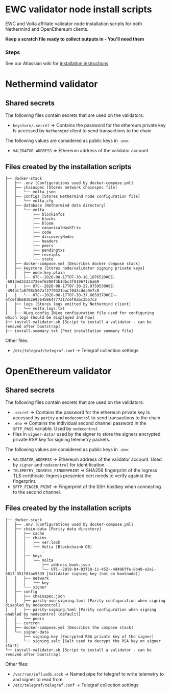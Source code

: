 # EWC validator node install scripts

EWC and Volta affiliate validator node installation scripts for both Nethermind and OpenEthereum clients.

**Keep a scratch file ready to collect outputs in - You'll need them**

### Steps 

See our Atlassian wiki for [installation instructions](https://energyweb.atlassian.net/wiki/spaces/EWF/pages/718536737/Setting+Up+a+New+Validator+Node)

# Nethermind validator

## Shared secrets

The following files contain secrets that are used on the validators:

-   `keystore/.secret` => Contains the password for the ethereum private key
    Is accessed by `Nethermind` client to send transactions to the chain

The following values are considered as public keys in `.env`:

-   `VALIDATOR_ADDRESS` => Ethereum address of the validator account.

## Files created by the installation scripts

```
├── docker-stack
│   ├── .env [Configurations used by docker-compose.yml]
│   ├── chainspec [Stores network chainspec file]
│   │   └── volta.json
│   ├── configs [Stores Nethermind node configuration file]
│   │   └── volta.cfg
│   ├── database [Nethermind data directory]
│   │   └── volta
│   │       ├── blockInfos
│   │       ├── blocks
│   │       ├── bloom
│   │       ├── canonicalHashTrie
│   │       ├── code
│   │       ├── discoveryNodes
│   │       ├── headers
│   │       ├── peers
│   │       ├── pendingtxs
│   │       ├── receipts
│   │       └── state
│   ├── docker-compose.yml [Describes docker compose stack]
│   ├── keystore [Stores node/validator signing private keys]
│   │   ├── node.key.plain
│   │   ├── UTC--2020-08-17T07-30-18.187652000Z--6813ed3522372eef6200f3b1dbc3f819671cba69
│   │   ├── UTC--2020-08-17T07-30-22.975953000Z--494b1fa8f98c567af27f9321bacf0d3cdda9e7c8
│   │   └── UTC--2020-08-17T07-30-37.665937000Z--afcefdbe8362e93645864777317cef0abc3b57c2
│   ├── logs [Stores logs emitted by Nethermind client]
│   │   └── volta.logs.txt 
│   ├── NLog.config [NLog configuration file used for configuring which logs should be displayed and how]
├── install-validator.sh [Script to install a validator - can be removed after bootstrap]
├── install-summary.txt [Post installation summary file]
```

Other files:

 - `/etc/telegraf/telegraf.conf` -> Telegraf collection settings

# OpenEthereum validator

## Shared secrets

The following files contain secrets that are used on the validators:

-   `.secret` => Contains the password for the ethereum private key
    Is accessed by `parity` and `nodecontrol` to send transactions to the chain
-   `.env` => Contains the individual second channel password in the `SFTP_PASS` variable. Used by `nodecontrol`
-   files in `signer-data/` used by the signer to store the signers encrypted private RSA key for signing telemetry packets.

The following values are considered as public keys in `.env`:

-   `VALIDATOR_ADDRESS` => Ethereum address of the validator account. Used by `signer` and `nodecontrol` for identification.
-   `TELEMETRY_INGRESS_FINGERPRINT` => SHA256 fingerprint of the Ingress TLS certificate. Ingress presented cert needs to verify against the fingerprint.
-   `SFTP_FINGER_PRINT` => Fingerprint of the SSH hostkey when connecting to the second channel.

## Files created by the installation scripts

```
├── docker-stack
│   ├── .env [Configurations used by docker-compose.yml]
│   ├── chain-data [Parity data directory]
│   │   ├── cache
│   │   ├── chains
│   │   │   ├── ver.lock
│   │   │   └── Volta [Blockchainb DB]
│   │   │       .
│   │   ├── keys
│   │   │   └── Volta
│   │   │       ├── address_book.json
│   │   │       └── UTC--2019-04-03T10-11-45Z--4d496ffe-8b48-e2a1-881f-351f03ae5539 [Validator signing key (not on bootnode)]
│   │   ├── network
│   │   │   └── key
│   │   └── signer
│   ├── config
│   │   ├── chainspec.json 
│   │   ├── parity-non-signing.toml [Parity configuration when signing disabled by nodecontrol]
│   │   ├── parity-signing.toml [Parity configuration when signing enabled by nodecontrol (default)]
│   │   └── peers
│   ├── curcron
│   ├── docker-compose.yml [Describes the compose stack]
│   └── signer-data
│       ├── signing.key [Encrypted RSA private key of the signer]
│       └── signing.salt [Salt used to decrypt the RSA key on signer start]
└── install-validator.sh [Script to install a validator - can be removed after bootstrap]
```

Other files:

 - `/var/run/influxdb.sock` -> Named pipe for telegraf to write telemetry to and signer to read from.
 - `/etc/telegraf/telegraf.conf` -> Telegraf collection settings

